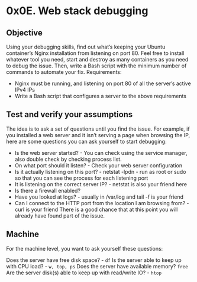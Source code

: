 # 0x0E. Web stack debugging

## Objective
Using your debugging skills, find out what’s keeping your Ubuntu container’s Nginx installation from listening on port 80. Feel free to install whatever tool you need, start and destroy as many containers as you need to debug the issue. Then, write a Bash script with the minimum number of commands to automate your fix.
Requirements:
+ Nginx must be running, and listening on port 80 of all the server’s active IPv4 IPs
+ Write a Bash script that configures a server to the above requirements

##  Test and verify your assumptions
The idea is to ask a set of questions until you find the issue. For example, if you installed a web server and it isn’t serving a page when browsing the IP, here are some questions you can ask yourself to start debugging:
+ Is the web server started? - You can check using the service manager, also double check by checking process list.
+ On what port should it listen? - Check your web server configuration
+ Is it actually listening on this port? - netstat -lpdn - run as root or sudo so that you can see the process for each listening port
+ It is listening on the correct server IP? - netstat is also your friend here
+ Is there a firewall enabled?
+ Have you looked at logs? - usually in /var/log and tail -f is your friend
+ Can I connect to the HTTP port from the location I am browsing from? - curl is your friend
There is a good chance that at this point you will already have found part of the issue.

## Machine
For the machine level, you want to ask yourself these questions:

Does the server have free disk space? - `df`
Is the server able to keep up with CPU load? - `w, top, ps`
Does the server have available memory? `free`
Are the server disk(s) able to keep up with read/write IO? - `htop`
